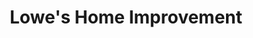 ---
title: "Lowe's Home Improvement"
url: /kernersville/lowes-home-improvement/
shop: doityourself
---